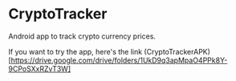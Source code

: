 # CryptoTracker
Android app to track crypto currency prices.

If you want to try the app, here's the link (CryptoTrackerAPK)[https://drive.google.com/drive/folders/1UkD9q3apMpaO4PPk8Y-9CPoSXxRZvT3W]
